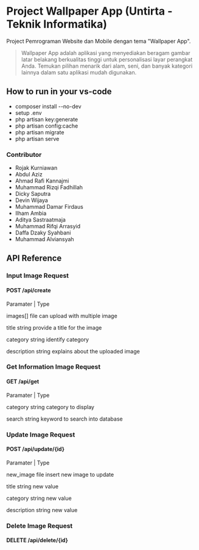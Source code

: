 # Project Wallpaper App (Untirta - Teknik Informatika)

Project Pemrograman Website dan Mobile dengan tema "Wallpaper App".

> Wallpaper App adalah aplikasi yang menyediakan beragam gambar latar belakang berkualitas tinggi untuk personalisasi layar perangkat Anda. Temukan pilihan menarik dari alam, seni, dan banyak kategori lainnya dalam satu aplikasi mudah digunakan.

## How to run in your vs-code

- composer install --no-dev
- setup .env
- php artisan key:generate
- php artisan config:cache
- php artisan migrate
- php artisan serve

### Contributor

- Rojak Kurniawan
- Abdul Aziz
- Ahmad Rafi Kannajmi
- Muhammad Rizqi Fadhillah
- Dicky Saputra
- Devin Wijaya
- Muhammad Damar Firdaus
- Ilham Ambia
- Aditya Sastraatmaja
- Muhammad Rifqi Arrasyid
- Daffa Dzaky Syahbani
- Muhammad Alviansyah

## API Reference

### Input Image Request
#### POST /api/create

Paramater | Type

images[] file can upload with multiple image

title string provide a title for the image

category string identify category

description string explains about the uploaded image

### Get Information Image Request
#### GET /api/get

Paramater | Type

category string category to display

search string keyword to search into database

### Update Image Request
#### POST /api/update/{id}

Paramater | Type

new_image file insert new image to update

title string new value

category string new value

description string new value


### Delete Image Request
#### DELETE /api/delete/{id}

